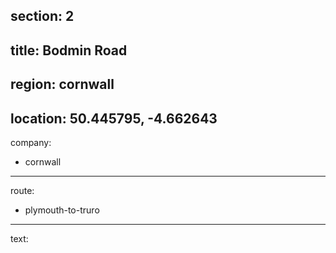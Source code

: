 section: 2
----
title: Bodmin Road
----
region: cornwall
----
location: 50.445795, -4.662643
----
company:
- cornwall
----
route:
- plymouth-to-truro
----
text:
